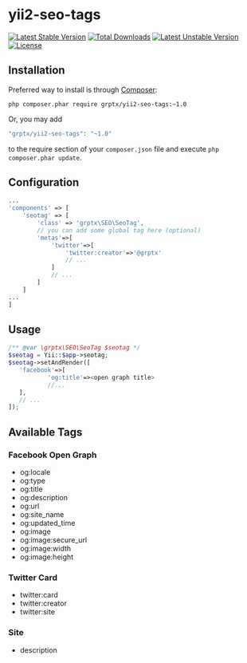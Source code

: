# yii2-seo-tags
[![Latest Stable Version](https://poser.pugx.org/grptx/yii2-seo-tags/v/stable)](https://packagist.org/packages/grptx/yii2-seo-tags)
[![Total Downloads](https://poser.pugx.org/grptx/yii2-seo-tags/downloads)](https://packagist.org/packages/grptx/yii2-seo-tags)
[![Latest Unstable Version](https://poser.pugx.org/grptx/yii2-seo-tags/v/unstable)](https://packagist.org/packages/grptx/yii2-seo-tags)
[![License](https://poser.pugx.org/grptx/yii2-seo-tags/license)](https://packagist.org/packages/grptx/yii2-seo-tags)

## Installation

Preferred way to install is through [Composer](https://getcomposer.org): 
```shell
php composer.phar require grptx/yii2-seo-tags:~1.0
```
Or, you may add

```php
"grptx/yii2-seo-tags": "~1.0"
```

to the require section of your `composer.json` file and execute `php composer.phar update`.

## Configuration

```php
...
'components' => [
    'seotag' => [
        'class' => 'grptx\SEO\SeoTag',
        // you can add some global tag here (optional)
        'metas'=>[
            'twitter'=>[
                'twitter:creator'=>'@grptx'
                // ...
            ]
            // ...
        ]
    ]
...
]
```

## Usage

```php
/** @var \grptx\SEO\SeoTag $seotag */
$seotag = Yii::$app->seotag;
$seotag->setAndRender([
   'facebook'=>[
           'og:title'=><open graph title>
           //...
   ],
   // ...
]);
````

## Available Tags
### Facebook Open Graph
* og:locale           
* og:type             
* og:title            
* og:description      
* og:url              
* og:site_name        
* og:updated_time     
* og:image            
* og:image:secure_url 
* og:image:width      
* og:image:height     

### Twitter Card
* twitter:card    
* twitter:creator
* twitter:site  

### Site
* description